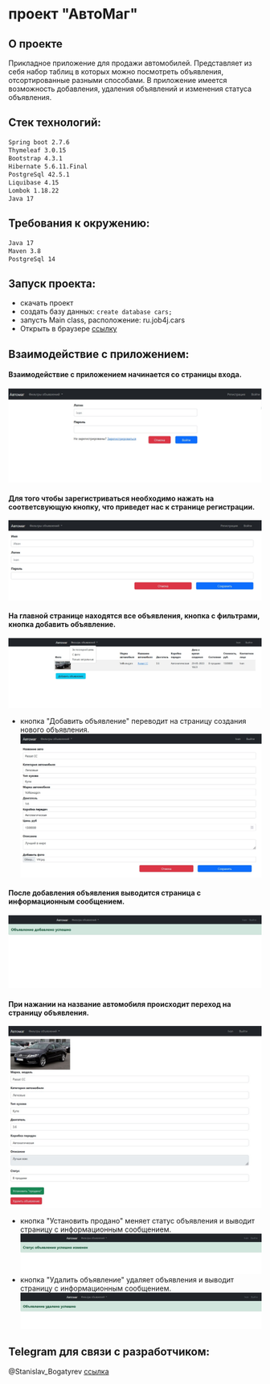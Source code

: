 # проект "АвтоМаг"

## О проекте 

Прикладное приложение для продажи автомобилей.
Представляет из себя набор таблиц в которых можно посмотреть объявления, отсортированные разными способами.
В приложение имеется возможность добавления, удаления объявлений и изменения статуса объявления.

## Стек технологий:

    Spring boot 2.7.6
    Thymeleaf 3.0.15
    Bootstrap 4.3.1
    Hibernate 5.6.11.Final
    PostgreSql 42.5.1
    Liquibase 4.15
    Lombok 1.18.22
    Java 17

## Требования к окружению:

    Java 17
    Maven 3.8
    PostgreSql 14

## Запуск проекта:

- скачать проект
- создать базу данных: ```create database cars;```
- запусть Main class, расположение: ru.job4j.cars
- Открыть в браузере [ссылку](http://localhost:8080/)

## Взаимодействие с приложением:

#### Взаимодействие с приложением начинается со страницы входа.
![](files/1.jpg)

#### Для того чтобы зарегистриваться необходимо нажать на соответсвующую кнопку, что приведет нас к странице регистрации.
![](files/2.jpg)

#### На главной странице находятся все объявления, кнопка с фильтрами, кнопка добавить объявление.
![](files/3.jpg)
- кнопка "Добавить объявление" переводит на страницу создания нового объявления.
  ![](files/4.jpg)

#### После добавления объявления выводится страница с информационным сообщением.
![](files/5.jpg)

#### При нажании на название автомобиля происходит переход на страницу объявления.
![](files/6.jpg)
- кнопка "Установить продано" меняет статус объявления и выводит страницу с информационным сообщением.
  ![](files/7.jpg)
- кнопка "Удалить объявление" удаляет объявления и выводит страницу с информационным сообщением.
  ![](files/8.jpg)

## Telegram для связи с разработчиком:

@Stanislav_Bogatyrev
[ссылка](https://t.me/Stanislav_Bogatyrev)